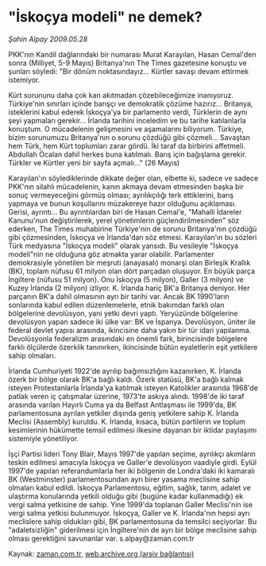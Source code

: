 # "İskoçya modeli" ne demek?

*Şahin Alpay 2009.05.28*

<tr><td class="metin" colspan="2" style="padding-top: 20px; padding-left: 5px; padding-right: 10px;">PKK'nın Kandil dağlarındaki bir numarası Murat Karayılan, Hasan Cemal'den sonra (Milliyet, 5-9 Mayıs) Britanya'nın The Times gazetesine konuştu ve şunları söyledi: "Bir dönüm noktasındayız... Kürtler savaşı devam ettirmek istemiyor.</td></tr><tr><td class="metin" colspan="2" style="padding-top: 20px; padding-left: 5px; padding-right: 10px;"><p>Kürt sorununu daha çok kan akıtmadan çözebileceğimize inanıyoruz. Türkiye'nin sınırları içinde barışçı ve demokratik çözüme hazırız... Britanya, isteklerini kabul ederek İskoçya'ya bir parlamento verdi, Türklerin de aynı şeyi yapmaları gerekir... İrlanda tarihini inceledim ve bu tarihe katılanlarla konuştum. O mücadelenin gelişmesini ve aşamalarını biliyorum. Türkiye, bizim sorunumuzu Britanya'nın o sorunu çözdüğü gibi çözmeli... Savaştan hem Türk, hem Kürt toplumları zarar gördü. İki taraf da birbirini affetmeli. Abdullah Öcalan dahil herkes buna katılmalı. Barış için bağışlama gerekir. Türkler ve Kürtler yeni bir sayfa açmalı..." (26 Mayıs)
<p>Karayılan'ın söylediklerinde dikkate değer olan, elbette ki, sadece ve sadece PKK'nın silahlı mücadelenin, kanın akmaya devam etmesinden başka bir sonuç vermeyeceğini görmüş olması; ayrılıkçılığı terk ettiklerini, barış yapmaya ve bunun koşullarını müzakereye hazır olduğunu açıklaması. Gerisi, ayrıntı... Bu ayrıntılardan biri de Hasan Cemal'e, "Mahalli İdareler Kanunu'nun değiştirilerek, yerel yönetimlerin güçlendirilmesinden" söz ederken, The Times muhabirine Türkiye'nin de sorunu Britanya'nın çözdüğü gibi çözmesinden, İskoçya ve İrlanda'dan söz etmesi. Karayılan'ın bu sözleri Türk medyasına "İskoçya modeli" olarak yansıdı. Bu vesileyle "İskoçya modeli"nin ne olduğuna göz atmakta yarar olabilir. Parlamenter demokrasiyle yönetilen bir meşruti (anayasalı) monarşi olan Birleşik Krallık (BK), toplam nüfusu 61 milyon olan dört parçadan oluşuyor. En büyük parça İngiltere (nüfusu 51 milyon). Onu İskoçya (5 milyon), Galler (3 milyon) ve Kuzey İrlanda (2 milyon) izliyor. K. İrlanda hariç BK'a Britanya deniyor. Her parçanın BK'a dahil olmasının ayrı bir tarihi var. Ancak BK 1990'ların sonlarında kabul edilen düzenlemelerle, etnik bakımdan farklı olan bölgelerine devolüsyon, yani yetki devri yaptı. Yeryüzünde bölgelerine devolüsyon yapan sadece iki ülke var: BK ve İspanya. Devolüsyon, üniter ile federal devlet yapısı arasında, ikincisine daha yakın bir tür idari yapılanma. Devolüsyonla federalizm arasındaki en önemli fark, birincisinde bölgelere farklı ölçülerde özerklik tanınırken, ikincisinde bütün eyaletlerin eşit yetkilere sahip olmaları.
<p>İrlanda Cumhuriyeti 1922'de ayrılıp bağımsızlığını kazanırken, K. İrlanda özerk bir bölge olarak BK'a bağlı kaldı. Özerk statüsü, BK'a bağlı kalmak isteyen Protestanlarla İrlanda'ya katılmak isteyen Katolikler arasında 1968'de patlak veren iç çatışmalar üzerine, 1973'te askıya alındı. 1998'de iki taraf arasında varılan Hayırlı Cuma ya da Belfast Antlaşması ile 1999'da, BK parlamentosuna ayrılan yetkiler dışında geniş yetkilere sahip K. İrlanda Meclisi (Assembly) kuruldu. K. İrlanda, kısaca, bütün partilerin ve toplum kesimlerinin hükümette temsil edilmesi ilkesine dayanan bir iktidar paylaşımı sistemiyle yönetiliyor.
<p>İşçi Partisi lideri Tony Blair, Mayıs 1997'de yapılan seçime, ayrılıkçı akımların teskin edilmesi amacıyla İskoçya ve Galler'e devolüsyon vaadiyle girdi. Eylül 1997'de yapılan referandumlarla her iki bölgenin de Londra'daki iki kamaralı BK (Westminster) parlamentosundan ayrı birer yasama meclisine sahip olmaları kabul edildi. İskoçya Parlamentosu, eğitim, sağlık, tarım, adalet ve ulaştırma konularında yetkili olduğu gibi (bugüne kadar kullanmadığı) ek vergi salma yetkisine de sahip. Yine 1999'da toplanan Galler Meclisi'nin ise vergi salma yetkisi bulunmuyor. İskoçya, Galler ve K. İrlanda'nın hepsi ayrı meclislere sahip oldukları gibi, BK parlamentosuna da temsilci seçiyorlar. Bu "adaletsizliğin" giderilmesi için İngiltere'nin de ayrı bir bölge meclisine sahip olması gerektiğini savunanlar var. s.alpay@zaman.com.tr<br/></p></p></p></p></td></tr>

Kaynak: [zaman.com.tr](http://zaman.com.tr/yazar.do?yazino=852423), [web.archive.org (arşiv bağlantısı)](http://web.archive.org/web/20090601174044/http://www.zaman.com.tr:80/yazar.do?yazino=852423)
